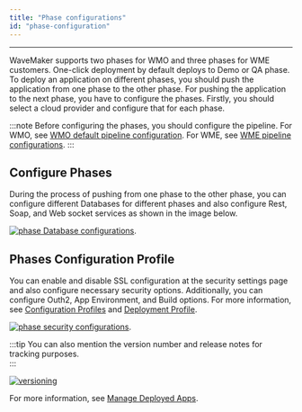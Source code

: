 ```yaml
---
title: "Phase configurations"
id: "phase-configuration"
---
```

---

WaveMaker supports two phases for WMO and three phases for WME customers. One-click deployment by default deploys to Demo or QA phase. To deploy an application on different phases, you should push the application from one phase to the other phase. For pushing the application to the next phase, you have to configure the phases. Firstly, you should select a cloud provider and configure that for each phase.

:::note
Before configuring the phases, you should configure the pipeline. For WMO, see [WMO default pipeline configuration](/learn/app-development/deployment/default-pipelines). For WME, see [WME pipeline configurations](/learn/app-development/deployment/configure-pipelines).
:::

## Configure Phases

During the process of pushing from one phase to the other phase, you can configure different Databases for different phases and also configure Rest, Soap, and Web socket services as shown in the image below.

[![phase Database configurations](/learn/assets/ptl_configure.png)](/learn/assets/ptl_configure.png).

## Phases Configuration Profile

You can enable and disable SSL configuration at the security settings page and also configure necessary security options. Additionally, you can configure Outh2, App Environment, and Build options. For more information, see [Configuration Profiles](/learn/app-development/deployment/configuration-profiles) and [Deployment Profile](/learn/app-development/deployment/deployment-profile).

[![phase security configurations](/learn/assets/phase-security-config.png)](/learn/assets/phase-security-config.png).

:::tip
You can also mention the version number and release notes for tracking purposes.  
:::

[![versioning](/learn/assets/ptl_version.png)](/learn/assets/ptl_version.png)

For more information, see [Manage Deployed Apps](/learn/app-development/deployment/manage-deployed-apps).


